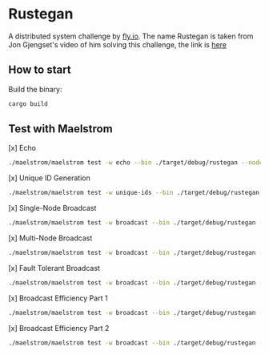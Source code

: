 # Rustegan
A distributed system challenge by [fly.io](https://fly.io/dist-sys). The name Rustegan is taken from Jon Gjengset's video of him solving this challenge, the link is [here](https://youtu.be/gboGyccRVXI?si=v3B_Q2Am1Cez4JyI)

## How to start
Build the binary:
```bash
cargo build
```

## Test with Maelstrom
[x] Echo
```bash
./maelstrom/maelstrom test -w echo --bin ./target/debug/rustegan --node-count 1 --time-limit 10
```

[x] Unique ID Generation
```bash
./maelstrom/maelstrom test -w unique-ids --bin ./target/debug/rustegan --time-limit 30 --rate 1000 --node-count 3 --availability total --nemesis partition
```

[x] Single-Node Broadcast
```bash
./maelstrom/maelstrom test -w broadcast --bin ./target/debug/rustegan --node-count 1 --time-limit 20 --rate 10
```

[x] Multi-Node Broadcast
```bash
./maelstrom/maelstrom test -w broadcast --bin ./target/debug/rustegan --node-count 5 --time-limit 20 --rate 10
```

[x] Fault Tolerant Broadcast
```bash
./maelstrom/maelstrom test -w broadcast --bin ./target/debug/rustegan --node-count 5 --time-limit 20 --rate 10 --nemesis partition
```

[x] Broadcast Efficiency Part 1
```bash
./maelstrom/maelstrom test -w broadcast --bin ./target/debug/rustegan --node-count 25 --time-limit 20 --rate 100 --nemesis partition
```

[x] Broadcast Efficiency Part 2
```bash
./maelstrom/maelstrom test -w broadcast --bin ./target/debug/rustegan --node-count 25 --time-limit 20 --rate 100 --latency 100 --topology tree4
```
